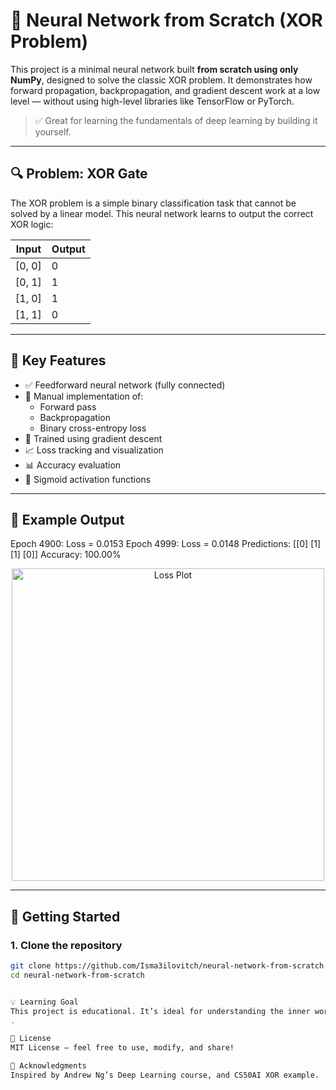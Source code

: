# 🧠 Neural Network from Scratch (XOR Problem)

This project is a minimal neural network built **from scratch using only NumPy**, designed to solve the classic XOR problem. It demonstrates how forward propagation, backpropagation, and gradient descent work at a low level — without using high-level libraries like TensorFlow or PyTorch.

> ✅ Great for learning the fundamentals of deep learning by building it yourself.

---

## 🔍 Problem: XOR Gate

The XOR problem is a simple binary classification task that cannot be solved by a linear model. This neural network learns to output the correct XOR logic:

| Input | Output |
|-------|--------|
| [0, 0] |   0    |
| [0, 1] |   1    |
| [1, 0] |   1    |
| [1, 1] |   0    |

---

## 📌 Key Features

- ✅ Feedforward neural network (fully connected)
- 🧮 Manual implementation of:
  - Forward pass
  - Backpropagation
  - Binary cross-entropy loss
- 🔁 Trained using gradient descent
- 📈 Loss tracking and visualization
- 📊 Accuracy evaluation
- 🧠 Sigmoid activation functions

---

## 🧪 Example Output

Epoch 4900: Loss = 0.0153
Epoch 4999: Loss = 0.0148
Predictions:
[[0]
[1]
[1]
[0]]
Accuracy: 100.00%

<p align="center">
  <img src="https://raw.githubusercontent.com/Isma3ilovitch/neural-network-from-scratch/main/assets/loss_plot.png" alt="Loss Plot" width="500"/>
</p>

---

## 🚀 Getting Started

### 1. Clone the repository

```bash
git clone https://github.com/Isma3ilovitch/neural-network-from-scratch.git
cd neural-network-from-scratch


💡 Learning Goal
This project is educational. It’s ideal for understanding the inner workings of neural networks without relying on black-box libraries.
.

📜 License
MIT License — feel free to use, modify, and share!

🙌 Acknowledgments
Inspired by Andrew Ng’s Deep Learning course, and CS50AI XOR example.


